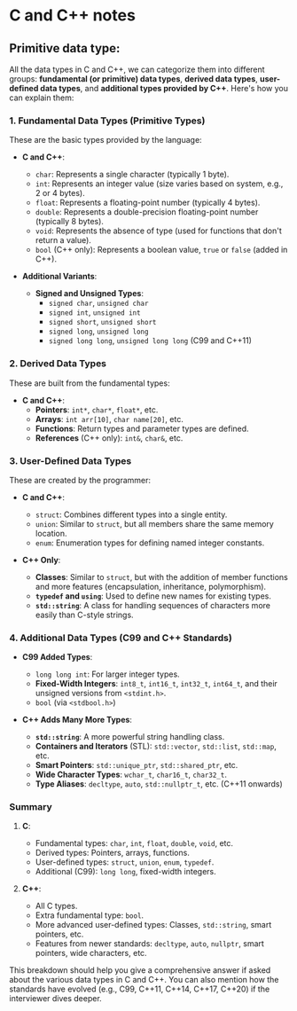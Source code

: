 # C and C++ notes

## Primitive data type:

All the data types in C and C++, we can categorize them into different groups: **fundamental (or primitive) data types**, **derived data types**, **user-defined data types**, and **additional types provided by C++**. Here's how you can explain them:

### 1. **Fundamental Data Types (Primitive Types)**
These are the basic types provided by the language:

- **C and C++**:
  - `char`: Represents a single character (typically 1 byte).
  - `int`: Represents an integer value (size varies based on system, e.g., 2 or 4 bytes).
  - `float`: Represents a floating-point number (typically 4 bytes).
  - `double`: Represents a double-precision floating-point number (typically 8 bytes).
  - `void`: Represents the absence of type (used for functions that don't return a value).
  - `bool` (C++ only): Represents a boolean value, `true` or `false` (added in C++).

- **Additional Variants**:
  - **Signed and Unsigned Types**:
    - `signed char`, `unsigned char`
    - `signed int`, `unsigned int`
    - `signed short`, `unsigned short`
    - `signed long`, `unsigned long`
    - `signed long long`, `unsigned long long` (C99 and C++11)

### 2. **Derived Data Types**
These are built from the fundamental types:

- **C and C++**:
  - **Pointers**: `int*`, `char*`, `float*`, etc.
  - **Arrays**: `int arr[10]`, `char name[20]`, etc.
  - **Functions**: Return types and parameter types are defined.
  - **References** (C++ only): `int&`, `char&`, etc.

### 3. **User-Defined Data Types**
These are created by the programmer:

- **C and C++**:
  - `struct`: Combines different types into a single entity.
  - `union`: Similar to `struct`, but all members share the same memory location.
  - `enum`: Enumeration types for defining named integer constants.

- **C++ Only**:
  - **Classes**: Similar to `struct`, but with the addition of member functions and more features (encapsulation, inheritance, polymorphism).
  - **`typedef` and `using`**: Used to define new names for existing types.
  - **`std::string`**: A class for handling sequences of characters more easily than C-style strings.

### 4. **Additional Data Types (C99 and C++ Standards)**
- **C99 Added Types**:
  - `long long int`: For larger integer types.
  - **Fixed-Width Integers**: `int8_t`, `int16_t`, `int32_t`, `int64_t`, and their unsigned versions from `<stdint.h>`.
  - `bool` (via `<stdbool.h>`)

- **C++ Adds Many More Types**:
  - **`std::string`**: A more powerful string handling class.
  - **Containers and Iterators** (STL): `std::vector`, `std::list`, `std::map`, etc.
  - **Smart Pointers**: `std::unique_ptr`, `std::shared_ptr`, etc.
  - **Wide Character Types**: `wchar_t`, `char16_t`, `char32_t`.
  - **Type Aliases**: `decltype`, `auto`, `std::nullptr_t`, etc. (C++11 onwards)

### Summary
1. **C**:
   - Fundamental types: `char`, `int`, `float`, `double`, `void`, etc.
   - Derived types: Pointers, arrays, functions.
   - User-defined types: `struct`, `union`, `enum`, `typedef`.
   - Additional (C99): `long long`, fixed-width integers.

2. **C++**:
   - All C types.
   - Extra fundamental type: `bool`.
   - More advanced user-defined types: Classes, `std::string`, smart pointers, etc.
   - Features from newer standards: `decltype`, `auto`, `nullptr`, smart pointers, wide characters, etc.

This breakdown should help you give a comprehensive answer if asked about the various data types in C and C++. You can also mention how the standards have evolved (e.g., C99, C++11, C++14, C++17, C++20) if the interviewer dives deeper.
